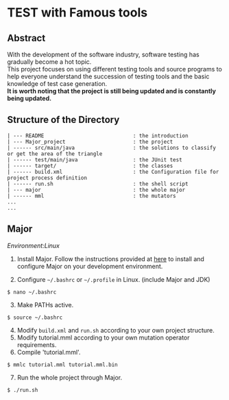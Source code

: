 # TEST with Famous tools
## Abstract
With the development of the software industry, software testing has gradually become a hot topic. 
<br>
This project focuses on using different testing tools and source programs to help everyone understand the succession of testing tools and the basic knowledge of test case generation.
<br>
**It is worth noting that the project is still being updated and is constantly being updated.**

## Structure of the Directory
```
| --- README                             : the introduction
| --- Major_project                      : the project
| ------ src/main/java                   : the solutions to classify or get the area of the triangle
| ------ test/main/java                  : the JUnit test
| ------ target/                         : the classes           
| ------ build.xml                       : the Configuration file for project process definition
| ------ run.sh                          : the shell script
| --- major                              : the whole major
| ------ mml                             : the mutators
...
...
```


## Major
*Environment:Linux*
1. Install Major. Follow the instructions provided at [here](https://mutation-testing.org/tutorial.html) to install and configure Major on your development environment.

2. Configure `~/.bashrc` or `~/.profile` in Linux. (include Major and JDK)
```commandline
$ nano ~/.bashrc
```
3. Make PATHs active.
```commandline
$ source ~/.bashrc
```
4. Modify `build.xml` and `run.sh` according to your own project structure.
5. Modify tutorial.mml according to your own mutation operator requirements.
6. Compile 'tutorial.mml'.
```commandline
$ mmlc tutorial.mml tutorial.mml.bin
```
7. Run the whole project through Major.
```commandline
$ ./run.sh
```